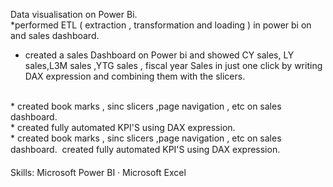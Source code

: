 Data visualisation on Power Bi.
<br>
*performed ETL ( extraction , transformation and loading ) in power bi on and sales dashboard.
<br>
* created a sales Dashboard on Power bi and showed CY sales, LY sales,L3M sales ,YTG sales , fiscal year 
 Sales in just one click by writing DAX expression and combining them with the slicers.
<br>
* created book marks , sinc slicers ,page navigation , etc on sales dashboard.
<br>
* created fully automated KPI'S using DAX expression.
<br>
* created book marks , sinc slicers ,page navigation , etc on sales dashboard.  created fully automated KPI'S using DAX expression.
<br> 

Skills: Microsoft Power BI · Microsoft Excel
